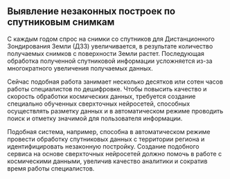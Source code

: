 ## Выявление незаконных построек по спутниковым снимкам

С каждым годом спрос на снимки со спутников для Дистанционного Зондирования Земли (ДЗЗ) увеличивается, 
в результате количество получаемых снимков с поверхности Земли растет. Последующая обработка полученной 
спутниковой информации усложняется из-за многократного увеличения получаемых данных.

Сейчас подобная работа занимает несколько десятков или сотен часов работы специалистов по дешифровке. 
Чтобы повысить качество и скорость обработки космических данных, требуется создание специально обученных 
сверхточных нейросетей, способных осуществлять разметку данных и в автоматическом режиме проводить поиск и 
отметку значимой для пользователя информации.

Подобная система, например, способна в автоматическом режиме провести обработку спутниковых данных с 
территории региона и идентифицировать незаконную постройку. Создание подобного сервиса на основе сверхточных 
нейросетей должно помочь в работе с космическими данными, увеличив качество аналитики и сократив время работы 
специалистов.